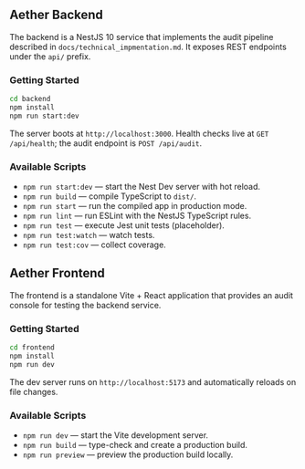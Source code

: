 ## Aether Backend

The backend is a NestJS 10 service that implements the audit pipeline described in `docs/technical_impmentation.md`. It exposes REST endpoints under the `api/` prefix.

### Getting Started

```bash
cd backend
npm install
npm run start:dev
```

The server boots at `http://localhost:3000`. Health checks live at `GET /api/health`; the audit endpoint is `POST /api/audit`.

### Available Scripts

- `npm run start:dev` — start the Nest Dev server with hot reload.
- `npm run build` — compile TypeScript to `dist/`.
- `npm run start` — run the compiled app in production mode.
- `npm run lint` — run ESLint with the NestJS TypeScript rules.
- `npm run test` — execute Jest unit tests (placeholder).
- `npm run test:watch` — watch tests.
- `npm run test:cov` — collect coverage.

## Aether Frontend

The frontend is a standalone Vite + React application that provides an audit console for testing the backend service.

### Getting Started

```bash
cd frontend
npm install
npm run dev
```

The dev server runs on `http://localhost:5173` and automatically reloads on file changes.

### Available Scripts

- `npm run dev` — start the Vite development server.
- `npm run build` — type-check and create a production build.
- `npm run preview` — preview the production build locally.
